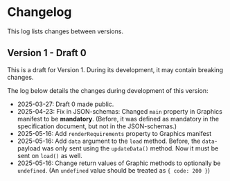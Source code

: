 # Changelog

This log lists changes between versions.




## Version 1 - Draft 0

This is a draft for Version 1. During its development, it may contain breaking changes.

The log below details the changes during development of this version:

* 2025-03-27: Draft 0 made public.
* 2025-04-23: Fix in JSON-schemas: Changed `main` property in Graphics manifest to be **mandatory**.
  (Before, it was defined as mandatory in the specification document, but not in the JSON-schemas.)
* 2025-05-16: Add `renderRequirements` property to Graphics manifest
* 2025-05-16: Add `data` argument to the `load` method.
  Before, the `data`-payload was only sent using the `updateData()` method. Now it must be sent on `load()` as well.
* 2025-05-16: Change return values of Graphic methods to optionally be `undefined`.
  (An `undefined` value should be treated as `{ code: 200 }`)
